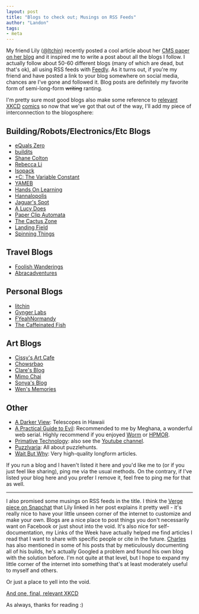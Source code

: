 ```yaml
---
layout: post
title: "Blogs to check out; Musings on RSS Feeds"
author: "Landon"
tags:
- meta
---
```


My friend Lily ([@ltchin](https://litchin.wordpress.com)) recently posted a cool article about her [CMS paper on her blog](https://litchin.wordpress.com/2019/06/19/wheek-wheek-read-meeeee/) and it inspired me to write a post about all the blogs I follow. I actually follow about 50-60 different blogs (many of which are dead, but that's ok), all using RSS feeds with [Feedly](https://feedly.com/). As it turns out, if you're my friend and have posted a link to your blog somewhere on social media, chances are I've gone and followed it. Blog posts are definitely my favorite form of semi-long-form ~~writing~~ ranting.

I'm pretty sure most good blogs also make some reference to [relevant](https://xkcd.com/1043/) [XKCD](https://xkcd.com/741/) [comics](https://xkcd.com/181/) so now that we've got that out of the way, I'll add my piece of interconnection to the blogosphere:

## Building/Robots/Electronics/Etc Blogs
- [eQuals Zero](http://www.etotheipiplusone.net/)
- [buildits](http://build-its-inprogress.blogspot.com/)
- [Shane Colton](http://scolton.blogspot.com/)
- [Rebecca Li](http://rebecca.li/blog/)
- [Isopack](http://isopack.blogspot.com/)
- [+C: The Variable Constant](https://thevariableconstant.blogspot.com/)
- [YAMEB](http://yameb.blogspot.com/)
- [Hands On Learning](https://handsonlearning.tumblr.com/)
- [Hannalopolis](https://hannalin.com/)
- [Jaguar's Spot](http://kriste11er.blogspot.com/)
- [A Lucy Does](https://alucydoes.wordpress.com/)
- [Paper Clip Automata](https://paperclipautomatoa.wordpress.com/)
- [The Cactus Zone](http://blog.cactus.zone/)
- [Landing Field](https://landingfield.wordpress.com/)
- [Spinning Things](http://omgitgoes.blogspot.com/)


## Travel Blogs
- [Foolish Wanderings](https://foolishwandering.wordpress.com/)
- [Abracadventures](https://abracadventures.wordpress.com/)

## Personal Blogs
- [litchin](https://litchin.wordpress.com/)
- [Gynger Labs](https://projynnie.wordpress.com/)
- [FYeahNormandy](https://fyeahnormandy.tumblr.com/)
- [The Caffeinated Fish](http://ryan.fish/blog/)

## Art Blogs
- [Cissy's Art Cafe](https://cissyartcafe.com/journal/)
- [Chowsrbao](https://chowsrbao.tumblr.com/)
- [Clare's Blog](https://cerathe.tumblr.com/)
- [Mimo Chai](https://www.mimochai.com/blogs/main)
- [Sonya's Blog](https://sonyalei.com/journal)
- [Wen's Memories](https://wenzengphoto.wordpress.com/)

## Other
- [A Darker View](http://darkerview.com/wordpress/): Telescopes in Hawaii
- [A Practical Guide to Evil](https://practicalguidetoevil.wordpress.com/): Recommended to me by Meghana, a wonderful web serial. Highly recommend if you enjoyed [Worm](https://parahumans.wordpress.com/) or [HPMOR](http://www.hpmor.com/).
- [Primative Technology](https://primitivetechnology.wordpress.com/): also see the [Youtube channel](https://www.youtube.com/channel/UCAL3JXZSzSm8AlZyD3nQdBA).
- [Puzzlvaria](https://puzzlvaria.wordpress.com/): All about puzzlehunts.
- [Wait But Why](https://waitbutwhy.com/): Very high-quality longform articles.

If you run a blog and I haven't listed it here and you'd like me to (or if you just feel like sharing), ping me via the usual methods. On the contrary, if I've listed your blog here and you prefer I remove it, feel free to ping me for that as well.

---

I also promised some musings on RSS feeds in the title. I think the [Verge piece on Snapchat](https://www.theverge.com/2018/5/18/17366528/snapchat-decline-internet-ghost-towns) that Lily linked in her post explains it pretty well - it's really nice to have your little unseen corner of the internet to customize and make your own. Blogs are a nice place to post things you don't necessarily want on Facebook or just shout into the void. It's also nice for self-documentation, my Links of the Week have actually helped me find articles I read that I want to share with specific people or cite in the future. [Charles](http://www.etotheipiplusone.net/) has also mentioned in some of his posts that by meticulously documenting all of his builds, he's actually Googled a problem and found his own blog with the solution before. I'm not quite at that level, but I hope to expand my little corner of the internet into something that's at least moderately useful to myself and others.

Or just a place to yell into the void.

[And one, final, relevant XKCD](https://xkcd.com/1305/)

As always, thanks for reading :)